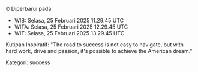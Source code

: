 ⏰ Diperbarui pada:
- WIB: Selasa, 25 Februari 2025 11.29.45 UTC
- WITA: Selasa, 25 Februari 2025 12.29.45 UTC
- WIT: Selasa, 25 Februari 2025 13.29.45 UTC

Kutipan Inspiratif:
"The road to success is not easy to navigate, but with hard work, drive and passion, it's possible to achieve the American dream."


Kategori: success


